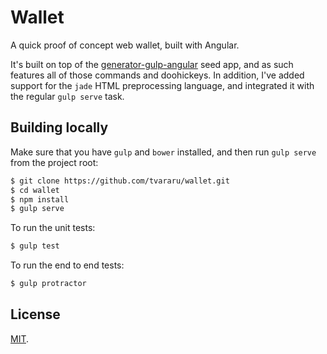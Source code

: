 Wallet
===

A quick proof of concept web wallet, built with Angular.

It's built on top of the [generator-gulp-angular](https://github.com/Swiip/generator-gulp-angular) seed app, and as such features all of those commands and doohickeys. In addition, I've added support for the `jade` HTML preprocessing language, and integrated it with the regular `gulp serve` task.

## Building locally

Make sure that you have `gulp` and `bower` installed, and then run `gulp serve` from the project root:

```bash
$ git clone https://github.com/tvararu/wallet.git
$ cd wallet
$ npm install
$ gulp serve
```

To run the unit tests:

```bash
$ gulp test
```

To run the end to end tests:

```bash
$ gulp protractor
```

## License

[MIT](license.txt).
